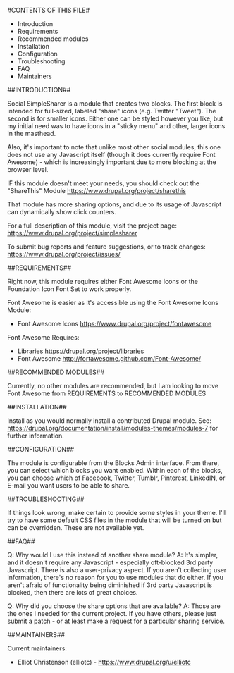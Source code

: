 #CONTENTS OF THIS FILE#

- Introduction
- Requirements
- Recommended modules
- Installation
- Configuration
- Troubleshooting
- FAQ
- Maintainers

##INTRODUCTION##

Social SimpleSharer is a module that creates two blocks. The first block is
intended for full-sized, labeled "share" icons (e.g. Twitter "Tweet"). The
second is for smaller icons. Either one can be styled however you like, but my
initial need was to have icons in a "sticky menu" and other, larger icons in
the masthead.

Also, it's important to note that unlike most other social modules, this one
does not use any Javascript itself (though it does currently require Font
Awesome) - which is increasingly important due to more
blocking at the browser level.

IF this module doesn't meet your needs, you should check out the
"ShareThis" Module
https://www.drupal.org/project/sharethis

That module has more sharing options, and due to its usage of Javascript can
dynamically show click counters.

For a full description of this module, visit the project page:
https://www.drupal.org/project/simplesharer

To submit bug reports and feature suggestions, or to track changes:
https://www.drupal.org/project/issues/

##REQUIREMENTS##

Right now, this module requires either Font Awesome Icons
or the Foundation Icon Font Set to work properly.

Font Awesome is easier as it's accessible using the Font Awesome Icons Module:

- Font Awesome Icons https://www.drupal.org/project/fontawesome

Font Awesome Requires:

- Libraries https://drupal.org/project/libraries
- Font Awesome http://fortawesome.github.com/Font-Awesome/

##RECOMMENDED MODULES##

Currently, no other modules are recommended, but I am looking to move Font
Awesome from REQUIREMENTS to RECOMMENDED MODULES

##INSTALLATION##

Install as you would normally install a contributed Drupal module. See:
   https://drupal.org/documentation/install/modules-themes/modules-7
   for further information.

##CONFIGURATION##

The module is configurable from the Blocks Admin interface. From there, you
can select which blocks you want enabled. Within each of the blocks, you can
choose which of Facebook, Twitter, Tumblr, Pinterest, LinkedIN, or E-mail you
want users to be able to share.

##TROUBLESHOOTING##

If things look wrong, make certain to provide some styles in your theme. I'll
try to have some default CSS files in the module that will be turned on but
can be overridden. These are not available yet.

##FAQ##

Q: Why would I use this instead of another share module?
A: It's simpler, and it doesn't require any Javascript - especially
   oft-blocked 3rd party Javascript. There is also a user-privacy aspect. If
   you aren't collecting user information, there's no reason for you to use
   modules that do either. If you aren't afraid of functionality being
   diminished if 3rd party Javascript is blocked, then there are lots of great
   choices.

Q: Why did you choose the share options that are available?
A: Those are the ones I needed for the current project. If you have others,
   please just submit a patch - or at least make a request for a particular
   sharing service.

##MAINTAINERS##

Current maintainers:

- Elliot Christenson (elliotc) - https://www.drupal.org/u/elliotc
